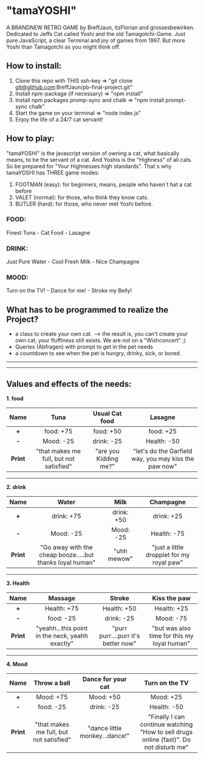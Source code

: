 # "tamaYOSHI"

A BRANDNEW RETRO GAME by BreffJaun, itzFlorian and grossesbewirken.
Dedicated to Jeffs Cat called Yoshi and the old Tamagotchi-Game.
Just pure JavaScript, a clear Terminal and joy of games from 1997.
But more Yoshi than Tamagotchi as you might think off.

## How to install:

1. Clone this repo with THIS ssh-key => "git clone git@github.com:BreffJaun/pb-final-project.git"
2. Install npm-package (if necessary) =>  "npm install"
3. Install npm packages promp-sync and chalk => "npm install prompt-sync chalk"
4. Start the game on your terminal => "node index.js"
5. Enjoy the life of a 24/7 cat servant!

## How to play:

"tamaYOSHI" is the javascript version of owning a cat, what basically means, to be the servant of a cat.
And Yoshis is the "Highness" of all cats. So be prepared for "Your Highnesses high standards".
That´s why tamaYOSHI has THREE game modes:
1. FOOTMAN (easy): for beginners, means, people who haven´t hat a cat before
2. VALET (normal): for those, who think they know cats.
3. BUTLER (hard): for those, who never met Yoshi before. 

### FOOD: 
Finest Tuna - Cat Food - Lasagne
### DRINK: 
Just Pure Water - Cool Fresh Milk - Nice Champagne
### MOOD:
Turn on the TV! - Dance for me! - Stroke my Belly!

## **What has to be programmed to realize the Project?**
- a class to create your own cat. 
--> the result is, you can't create your own cat, your fluffiness still exists. We are  not on a "Wishconcert" ;)
- Queries (Abfragen) with prompt to get in the pet needs
- a countdown to see when the pet is hungry, drinky, sick, or bored.

------------------------------------------------------------------
------------------------------------------------------------------

## **Values and effects of the needs:**

**1. food**   

|   **Name**    |     Tuna     |   Usual Cat food   |   Lasagne   |
|:-------------:|:------------:|:------------------:|:-----------:|
|     **+**     |  food: +75 |     food: +50    | food: +25 |
|     **-**     |  Mood:   -25 |     drink: -25    | Health: -50 |
|   **Print**   | "that makes me full, but not satisfied" | "are you Kidding me?"    | "let's do the Garfield way, you may kiss the paw now" |

------------------------------------------------------------------------

**2. drink**   

|   **Name**    |     Water    |        Milk          |  Champagne  |
|:-------------:|:------------:|:--------------------:|:-----------:|
|     **+**     |  drink: +75 |     drink: +50      | drink: +25 |
|     **-**     |  Mood:   -25 |     Mood: -25        | Health: -75 |
|   **Print**   |  "Go away with the cheap booze.....but thanks loyal human" | "uhh mewow"    | "just a little dropplet for my royal paw" |

------------------------------------------------------------------------

**3. Health**   

|   **Name**    |    Massage   |       Stroke       |   Kiss the paw   |
|:-------------:|:------------:|:------------------:|:----------------:|
|     **+**     |  Health: +75 |     Health: +50    | Health: +25      |
|     **-**     |  food: -25 |     drink: -25    | Mood: -75        |
|   **Print**   | "yeahh...this point in the neck, yeahh exactly" | "purr purr....purr it's better now"    | "but was also time for this my loyal human" |

------------------------------------------------------------------------

**4. Mood**  

|   **Name**    | Throw a ball | Dance for your cat | Turn on the TV |
|:-------------:|:------------:|:------------------:|:--------------:|
|     **+**     |  Mood: +75   |     Mood: +50      | Mood:   +25    |
|     **-**     |  food: -25 |     drink: -25    | Health: -50    |
|   **Print**   | "that makes me full, but not satisfied" | "dance little monkey...dance!"    | "Finally I can continue watching "How to sell drugs online (fast)". Do not disturb me" |